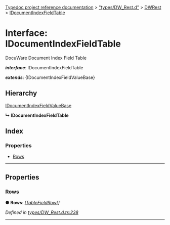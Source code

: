 [Typedoc project reference documentation](../README.md) > ["types/DW_Rest.d"](../modules/_types_dw_rest_d_.md) > [DWRest](../modules/_types_dw_rest_d_.dwrest.md) > [IDocumentIndexFieldTable](../interfaces/_types_dw_rest_d_.dwrest.idocumentindexfieldtable.md)

# Interface: IDocumentIndexFieldTable

DocuWare Document Index Field Table

*__interface__*: IDocumentIndexFieldTable

*__extends__*: {IDocumentIndexFieldValueBase}

## Hierarchy

 [IDocumentIndexFieldValueBase](_types_dw_rest_d_.dwrest.idocumentindexfieldvaluebase.md)

**↳ IDocumentIndexFieldTable**

## Index

### Properties

* [Rows](_types_dw_rest_d_.dwrest.idocumentindexfieldtable.md#rows)

---

## Properties

<a id="rows"></a>

###  Rows

**● Rows**: *[ITableFieldRow](_types_dw_rest_d_.dwrest.itablefieldrow.md)[]*

*Defined in [types/DW_Rest.d.ts:238](https://github.com/DocuWare/REST-Sample-TS/blob/0222c3e/src/types/DW_Rest.d.ts#L238)*

___

